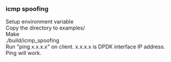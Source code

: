 ### icmp spoofing

Setup environment variable  
Copy the directory to examples/  
Make  
./build/icmp_spoofing  
Run "ping x.x.x.x" on client. x.x.x.x is DPDK interface IP address.  
Ping will work.
